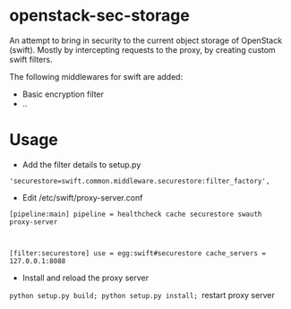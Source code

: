 openstack-sec-storage
=====================

An attempt to bring in security to the current object storage of OpenStack (swift). Mostly by intercepting requests to the proxy, by creating custom swift filters.

The following middlewares for swift are added:
* Basic encryption filter
* ..

Usage
========

* Add the filter details to setup.py

 <code>'securestore=swift.common.middleware.securestore:filter_factory',</code>
* Edit /etc/swift/proxy-server.conf

 <code>[pipeline:main]
 pipeline = healthcheck cache securestore swauth proxy-server

 [filter:securestore]
 use = egg:swift#securestore
 cache_servers = 127.0.0.1:8088</code>

* Install and reload the proxy server

 <code>python setup.py build; python setup.py install; </code>restart proxy server
